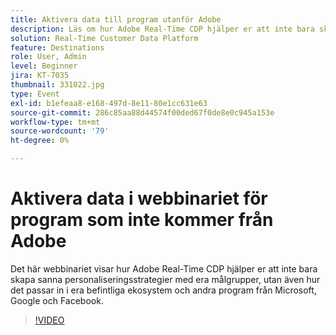 ```yaml
---
title: Aktivera data till program utanför Adobe
description: Läs om hur Adobe Real-Time CDP hjälper er att inte bara skapa sanna personaliseringsstrategier med era målgrupper, utan även hur det passar in i era befintliga ekosystem och andra program från Microsoft, Google och Facebook.
solution: Real-Time Customer Data Platform
feature: Destinations
role: User, Admin
level: Beginner
jira: KT-7035
thumbnail: 331022.jpg
type: Event
exl-id: b1efeaa8-e168-497d-8e11-80e1cc631e63
source-git-commit: 286c85aa88d44574f00ded67f0de8e0c945a153e
workflow-type: tm+mt
source-wordcount: '79'
ht-degree: 0%

---
```


# Aktivera data i webbinariet för program som inte kommer från Adobe

Det här webbinariet visar hur Adobe Real-Time CDP hjälper er att inte bara skapa sanna personaliseringsstrategier med era målgrupper, utan även hur det passar in i era befintliga ekosystem och andra program från Microsoft, Google och Facebook.

>[!VIDEO](https://video.tv.adobe.com/v/331022/?learn=on&enablevpops)


